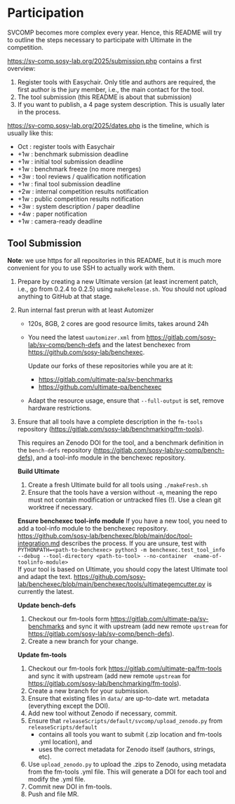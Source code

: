 # Participation
SVCOMP becomes more complex every year. Hence, this README will try to outline the steps necessary to participate with
Ultimate in the competition.

<https://sv-comp.sosy-lab.org/2025/submission.php> contains a first overview:
1. Register tools with Easychair. Only title and authors are required, the first author is the jury member, i.e., the
   main contact for the tool.
2. The tool submission (this README is about that submission)
3. If you want to publish, a 4 page system description. This is usually later in the process.

<https://sv-comp.sosy-lab.org/2025/dates.php> is the timeline, which is usually like this:
* Oct : register tools with Easychair
* +1w : benchmark submission deadline
* +1w : initial tool submission deadline
* +1w : benchmark freeze (no more merges)
* +3w : tool reviews / qualification notification
* +1w : final tool submission deadline
* +2w : internal competition results notification
* +1w : public competition results notification
* +3w : system description / paper deadline
* +4w : paper notification
* +1w : camera-ready deadline

## Tool Submission
**Note**: we use https for all repositories in this README, but it is much more convenient for you to use SSH to
actually work with them.

1. Prepare by creating a new Ultimate version (at least increment patch, i.e., go from 0.2.4 to 0.2.5) using
   `makeRelease.sh`. You should not upload anything to GitHub at that stage.

2. Run internal fast prerun with at least Automizer
   * 120s, 8GB, 2 cores are good resource limits, takes around 24h
   * You need the latest ``uautomizer.xml`` from
     <https://gitlab.com/sosy-lab/sv-comp/bench-defs> and the latest benchexec from
     <https://github.com/sosy-lab/benchexec>.

     Update our forks of these repositories while you are at it:
     * <https://gitlab.com/ultimate-pa/sv-benchmarks>
     * <https://github.com/ultimate-pa/benchexec>
   * Adapt the resource usage, ensure that `--full-output` is set, remove hardware restrictions.

3. Ensure that all tools have a complete description in the `fm-tools` repository
   (<https://gitlab.com/sosy-lab/benchmarking/fm-tools>).

   This requires an Zenodo DOI for the tool, and a benchmark definition in the `bench-defs` repository
   (<https://gitlab.com/sosy-lab/sv-comp/bench-defs>), and a tool-info module in the benchexec repository.

   **Build Ultimate**
   1. Create a fresh Ultimate build for all tools using `./makeFresh.sh`
   2. Ensure that the tools have a version without `-m`, meaning the repo must not contain modification or untracked
      files (!). Use a clean git worktree if necessary.

   **Ensure benchexec tool-info module**
   If you have a new tool, you need to add a tool-info module to the benchexec repository.
   <https://github.com/sosy-lab/benchexec/blob/main/doc/tool-integration.md> describes the process.
   If you are unsure, test with  
   `PYTHONPATH=<path-to-benchexec> python3 -m benchexec.test_tool_info --debug --tool-directory <path-to-tool> --no-container  <name-of-toolinfo-module>`  
   If your tool is based on Ultimate, you should copy the latest Ultimate tool and adapt the text.
   <https://github.com/sosy-lab/benchexec/blob/main/benchexec/tools/ultimategemcutter.py> is currently the latest.

   **Update bench-defs**
   1. Checkout our fm-tools form <https://gitlab.com/ultimate-pa/sv-benchmarks> and sync it with
      upstream (add new remote `upstream` for <https://gitlab.com/sosy-lab/sv-comp/bench-defs>).
   2. Create a new branch for your change.

   **Update fm-tools**
   1. Checkout our fm-tools fork <https://gitlab.com/ultimate-pa/fm-tools> and sync it with
      upstream (add new remote `upstream` for <https://gitlab.com/sosy-lab/benchmarking/fm-tools>).
   2. Create a new branch for your submission.
   3. Ensure that existing files in `data/` are up-to-date wrt. metadata (everything except the DOI).
   4. Add new tool without Zenodo if necessary, commit.
   5. Ensure that `releaseScripts/default/svcomp/upload_zenodo.py` from ``releaseScripts/default`` 
      * contains all tools you want to submit (.zip location and fm-tools .yml location), and
      * uses the correct metadata for Zenodo itself (authors, strings, etc).
   6. Use `upload_zenodo.py` to upload the .zips to Zenodo, using metadata from the fm-tools .yml file. This will
      generate a DOI for each tool and modify the .yml file.
   7. Commit new DOI in fm-tools.
   8. Push and file MR.

